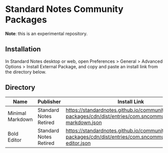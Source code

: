 # Standard Notes Community Packages

**Note**: this is an experimental repository.

## Installation

In Standard Notes desktop or web, open Preferences > General > Advanced Options > Install External Package, and copy and paste an install link from the directory below.

## Directory

| Name | Publisher | Install Link |
|------|-----------|--------------|
|Minimal Markdown|Standard Notes Retired|https://standardnotes.github.io/community-packages/cdn/dist/entries/com.sncommunity.minimal-markdown.json|
|Bold Editor|Standard Notes Retired|https://standardnotes.github.io/community-packages/cdn/dist/entries/com.sncommunity.bold-editor.json|
